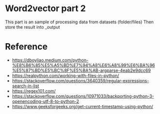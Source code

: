 # Word2vector part 2

This part is an sample of processing data from datasets (folder/files)
Then store the result into _output

# Reference
- https://dboyliao.medium.com/python-%E8%B6%85%E5%A5%BD%E7%94%A8%E6%A8%99%E6%BA%96%E5%87%BD%E5%BC%8F%E5%BA%AB-argparse-4eab2e9dcc69
- https://realpython.com/working-with-files-in-python/
- https://stackoverflow.com/questions/3640359/regular-expressions-search-in-list
- https://regex101.com/
- https://stackoverflow.com/questions/10971033/backporting-python-3-openencoding-utf-8-to-python-2
- https://www.geeksforgeeks.org/get-current-timestamp-using-python/